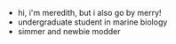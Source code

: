 - hi, i'm meredith, but i also go by merry!
- undergraduate student in marine biology
- simmer and newbie modder

<!---
goldeneelz/goldeneelz is a ✨ special ✨ repository because its `README.md` (this file) appears on your GitHub profile.
You can click the Preview link to take a look at your changes.
--->
